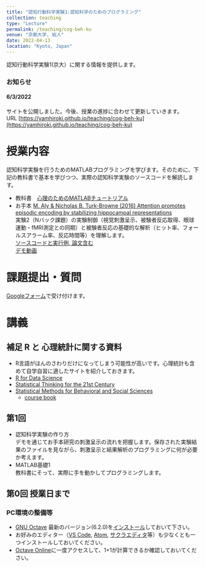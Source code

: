 ```yaml
---
title: "認知行動科学実験1:認知科学のためのプログラミング"
collection: teaching
type: "Lecture"
permalink: /teaching/cog-beh-ku
venue: "京都大学, 総人"
date: 2022-04-13
location: "Kyoto, Japan"
---
```


認知行動科学実験1(京大）に関する情報を提供します。

### お知らせ  
#### 6/3/2022
サイトを公開しました。今後、授業の進捗に合わせて更新していきます。  
URL [https://yamhiroki.github.io/teaching/cog-beh-ku](https://yamhiroki.github.io/teaching/cog-beh-ku)

# 授業内容
認知科学実験を行うためのMATLABプログラミングを学びます。そのために、下記の教科書で基本を学びつつ、実際の認知科学実験のソースコードを解読します。
- 教科書　[心理のためのMATLABチュートリアル](http://www.nemotos.net/resources/matlab_for_psychologists_ja.pdf)
- お手本  [M. Aly & Nicholas B. Turk-Browne (2016) Attention promotes episodic encoding by stabilizing hippocampal representations](https://www.pnas.org/content/113/4/E420.short)  
実験2（Nバック課題）の実験制御（視覚刺激呈示、被験者反応取得、眼球運動・fMRI測定との同期）と被験者反応の基礎的な解析（ヒット率、フォールスアラーム率、反応時間等）を理解します。  
[ソースコードと実行例, 論文含む](https://www.dropbox.com/s/f30dhg5yexip4h7/turk-sample-code.zip?dl=0)  
[デモ動画](https://youtu.be/rXGSDsaLuQ8)

# 課題提出・質問
[Googleフォーム](https://docs.google.com/forms/d/e/1FAIpQLSdZeqjQTkIrCUtidvR1tjeNn3YnXdDfFPxo9abLk8pCx-F20A/viewform)で受け付けます。

# 講義
## 補足 R と 心理統計に関する資料
- R言語がほんのさわりだけになってしまう可能性が高いです。心理統計も含めて自学自習に適したサイトを紹介しておきます。
 - [R for Data Science](https://r4ds.had.co.nz/)
 - [Statistical Thinking for the 21st Century](https://statsthinking21.github.io/statsthinking21-core-site/index.html#why-does-this-book-exist)  
 - [Statistical Methods for Behavioral and Social Sciences](https://psych252.github.io/)
    - [course book](https://psych252.github.io/psych252book/)

## 第1回
- 認知科学実験の作り方  
デモを通じてお手本研究の刺激呈示の流れを把握します。保存された実験結果のファイルを見ながら、刺激呈示と結果解析のプログラミングに何が必要か考えます。
- MATLAB基礎1  
教科書にそって、実際に手を動かしてプログラミングします。

## 第0回 授業日まで
### PC環境の整備等
- [GNU Octave](https://www.gnu.org/software/octave/index)
最新のバージョン(6.2.0)を[インストール](https://www.gnu.org/software/octave/download)しておいて下さい。
- お好みのエディター（[VS Code](https://azure.microsoft.com/ja-jp/products/visual-studio-code/), [Atom](https://atom.io/), [サクラエディタ](https://sakura-editor.github.io/)等）も少なくとも一つインストールしておいてください。
- [Octave Online](https://octave-online.net/)に一度アクセスして、1+1が計算できるか確認しておいてください。
